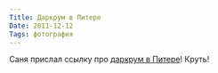 ```yaml
---
Title: Даркрум в Питере
Date: 2011-12-12
Tags: фотография
---
```


Саня прислал ссылку про [даркрум в Питере](http://ru-mformat.livejournal.com/2227887.html)! Круть!